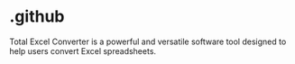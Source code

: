 # .github
Total Excel Converter is a powerful and versatile software tool designed to help users convert Excel spreadsheets.
